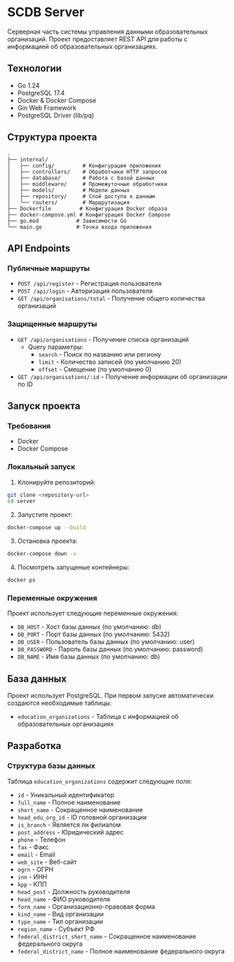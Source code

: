 # SCDB Server

Серверная часть системы управления данными образовательных организаций. Проект предоставляет REST API для работы с информацией об образовательных организациях.

## Технологии

- Go 1.24
- PostgreSQL 17.4
- Docker & Docker Compose
- Gin Web Framework
- PostgreSQL Driver (lib/pq)

## Структура проекта

```
.
├── internal/
│   ├── config/         # Конфигурация приложения
│   ├── controllers/    # Обработчики HTTP запросов
│   ├── database/       # Работа с базой данных
│   ├── middleware/     # Промежуточные обработчики
│   ├── models/         # Модели данных
│   ├── repository/     # Слой доступа к данным
│   └── routers/        # Маршрутизация
├── Dockerfile         # Конфигурация Docker образа
├── docker-compose.yml # Конфигурация Docker Compose
├── go.mod            # Зависимости Go
└── main.go           # Точка входа приложения
```

## API Endpoints

### Публичные маршруты

- `POST /api/register` - Регистрация пользователя
- `POST /api/login` - Авторизация пользователя
- `GET /api/organisations/total` - Получение общего количества организаций

### Защищенные маршруты

- `GET /api/organisations` - Получение списка организаций
  - Query параметры:
    - `search` - Поиск по названию или региону
    - `limit` - Количество записей (по умолчанию 20)
    - `offset` - Смещение (по умолчанию 0)
- `GET /api/organisations/:id` - Получение информации об организации по ID

## Запуск проекта

### Требования

- Docker
- Docker Compose

### Локальный запуск

1. Клонируйте репозиторий:

```bash
git clone <repository-url>
cd server
```

2. Запустите проект:

```bash
docker-compose up --build
```

3. Остановка проекта:

```bash
docker-compose down -v
```

4. Посмотреть запущеные контейнеры:

```bash
docker ps
```

### Переменные окружения

Проект использует следующие переменные окружения:

- `DB_HOST` - Хост базы данных (по умолчанию: db)
- `DB_PORT` - Порт базы данных (по умолчанию: 5432)
- `DB_USER` - Пользователь базы данных (по умолчанию: user)
- `DB_PASSWORD` - Пароль базы данных (по умолчанию: password)
- `DB_NAME` - Имя базы данных (по умолчанию: db)

## База данных

Проект использует PostgreSQL. При первом запуске автоматически создаются необходимые таблицы:

- `education_organizations` - Таблица с информацией об образовательных организациях

## Разработка

### Структура базы данных

Таблица `education_organizations` содержит следующие поля:

- `id` - Уникальный идентификатор
- `full_name` - Полное наименование
- `short_name` - Сокращенное наименование
- `head_edu_org_id` - ID головной организации
- `is_branch` - Является ли филиалом
- `post_address` - Юридический адрес
- `phone` - Телефон
- `fax` - Факс
- `email` - Email
- `web_site` - Веб-сайт
- `ogrn` - ОГРН
- `inn` - ИНН
- `kpp` - КПП
- `head_post` - Должность руководителя
- `head_name` - ФИО руководителя
- `form_name` - Организационно-правовая форма
- `kind_name` - Вид организации
- `type_name` - Тип организации
- `region_name` - Субъект РФ
- `federal_district_short_name` - Сокращенное наименование федерального округа
- `federal_district_name` - Полное наименование федерального округа
